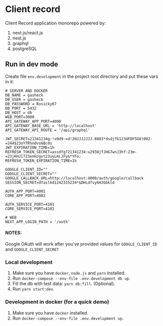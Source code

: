 # Client record
Client Record application monorepo
powered by:
1. next.js/react.js
2. nest.js
3. graphql
4. postgreSQL

## Run in dev mode
Create file `env.development` in the project root directory and put these vars in it:
```
# SERVER AND DOCKER
DB_NAME = gasheck
DB_USER = gasheck
DB_PASSWORD = Rosicky07
DB_PORT = 5432
DB_HOST = db
WEB_PORT=3000
API_GATEWAY_APP_PORT=4000
API_GATEWAY_BASE_URL = 'http://localhost'
API_GATEWAY_API_ROUTE = '/api/graphql'

JWT_SECRET=21341234g:!o9d9-=d!2HJJJJJJJ.8883*dsdjfk1234FDF5G0)002-=244$23oYTR%ndvs6Bcds
JWT_EXPIRATION_TIME=1h
REFRESH_TOKEN_SECRET=assdfg721341234:u2938jfJHG7wnJ3hf:23m-=23jKHJi723enHJgvt23uyLKLJFy&*YFo;
REFRESH_TOKEN_EXPIRATION_TIME=1h
 
GOOGLE_CLIENT_ID=""
GOOGLE_CLIENT_SECRET=""
GOOGLE_CALLBACK_URL=http://localhost:4000/auth/google/callback
SESSION_SECRET=dfaslkd1242315234*&DHLdfsy6HJGbkld

AUTH_APP_PORT=4001
CORE_APP_PORT=4002

AUTH_SERVICE_PORT=4101
CORE_SERVICE_PORT=4102

# WEB
NEXT_APP_LOGIN_PATH = '/auth'
```

#### NOTES:
Google OAuth will work after you've provided values for `GOOGLE_CLIENT_ID` and `GOOGLE_CLIENT_SECRET`

### Local development
1. Make sure you have `docker`, `node.js` and `yarn` installed.
3. Run `docker-compose --env-file .env.development db up`.
4. Fill the db with test data: `yarn db:fill`. (Optional).
5. Run `yarn start:dev`.

### Development in docker (for a quick demo)
1. Make sure you have `docker` installed.
2. Run `docker-compose --env-file .env.development up`.
